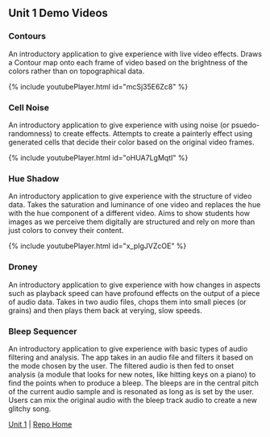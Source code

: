 ## Unit 1 Demo Videos

### Contours
An introductory application to give experience with live video effects. Draws a Contour map onto each frame of video based on the brightness of the colors rather than on topographical data.

{% include youtubePlayer.html id="mcSj35E6Zc8" %}

### Cell Noise
An introductory application to give experience with using noise (or psuedo-randomness) to create effects. Attempts to create a painterly effect using generated cells that decide their color based on the original video frames. 

{% include youtubePlayer.html id="oHUA7LgMqtI" %}


### Hue Shadow
An introductory application to give experience with the structure of video data. Takes the saturation and luminance of one video and replaces the hue with the hue component of a different video. Aims to show students how images as we perceive them digitally are structured and rely on more than just colors to convey their content.

{% include youtubePlayer.html id="x_pIgJVZcOE" %}

### Droney
An introductory application to give experience with how changes in aspects such as playback speed can have profound effects on the output of a piece of audio data. Takes in two audio files, chops them into small pieces (or grains) and then plays them back at verying, slow speeds.


### Bleep Sequencer
An introductory application to give experience with basic types of audio filtering and analysis. The app takes in an audio file and filters it based on the mode chosen by the user. The filtered audio is then fed to onset analysis (a module that looks for new notes, like hitting keys on a piano) to find the points when to produce a bleep. The bleeps are in the central pitch of the current audio sample and is resonated as long as is set by the user. Users can mix the original audio with the bleep track audio to create a new glitchy song.


[Unit 1](https://synthesis-asu-tml.github.io/Media-Choreography-Lower-Division/Unit_1) | [Repo Home](https://synthesis-asu-tml.github.io/Media-Choreography-Lower-Division)
